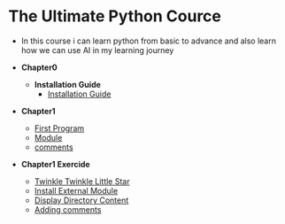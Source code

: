 # The Ultimate Python Cource
- In this course i can learn python from basic to advance and also learn how we can use AI in my learning journey

- **Chapter0**
  - **Installation Guide**
      - [Installation Guide](https://github.com/Sami606713/ultimate_python/tree/main/Chapter0)
- **Chapter1**
  - [First Program](https://github.com/Sami606713/ultimate_python/blob/main/Chapter1/first.py)
  - [Module](https://github.com/Sami606713/ultimate_python/blob/main/Chapter1/module.py)
  - [comments](https://github.com/Sami606713/ultimate_python/blob/main/Chapter1/comments.py)

- **Chapter1 Exercide**
  - [Twinkle Twinkle Little Star](https://github.com/Sami606713/ultimate_python/blob/main/Chapter1_exercise/problem1.py)
  - [Install External Module](https://github.com/Sami606713/ultimate_python/blob/main/Chapter1_exercise/problem3.py)
  - [Display Directory Content](https://github.com/Sami606713/ultimate_python/blob/main/Chapter1_exercise/problem4.py)
  - [Adding comments](https://github.com/Sami606713/ultimate_python/blob/main/Chapter1_exercise/problem5.py)

